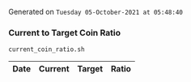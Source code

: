 Generated on `Tuesday 05-October-2021 at 05:48:40`

### Current to Target Coin Ratio
`current_coin_ratio.sh`

Date|Current|Target|Ratio
---|---|---|---
